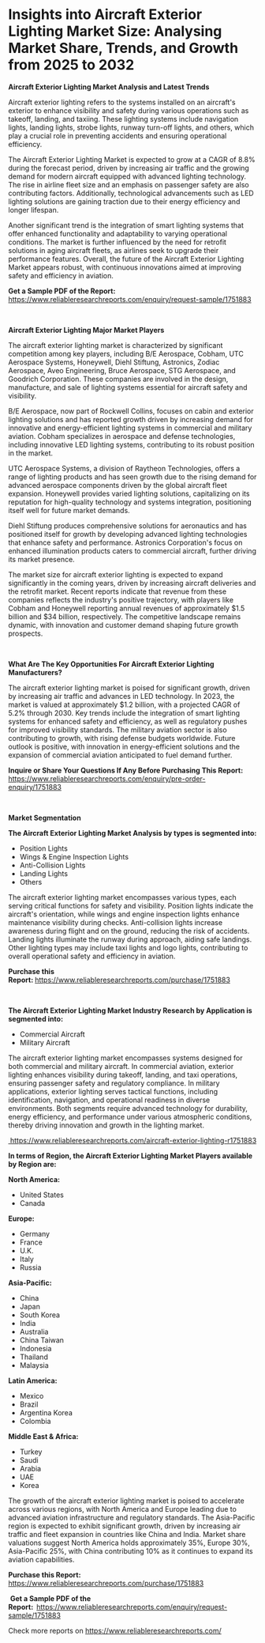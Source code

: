 <p><h1>Insights into Aircraft Exterior Lighting Market Size: Analysing Market Share, Trends, and Growth from 2025 to 2032</h1></p><p><strong>Aircraft Exterior Lighting Market Analysis and Latest Trends</strong></p>
<p><p>Aircraft exterior lighting refers to the systems installed on an aircraft's exterior to enhance visibility and safety during various operations such as takeoff, landing, and taxiing. These lighting systems include navigation lights, landing lights, strobe lights, runway turn-off lights, and others, which play a crucial role in preventing accidents and ensuring operational efficiency.</p><p>The Aircraft Exterior Lighting Market is expected to grow at a CAGR of 8.8% during the forecast period, driven by increasing air traffic and the growing demand for modern aircraft equipped with advanced lighting technology. The rise in airline fleet size and an emphasis on passenger safety are also contributing factors. Additionally, technological advancements such as LED lighting solutions are gaining traction due to their energy efficiency and longer lifespan. </p><p>Another significant trend is the integration of smart lighting systems that offer enhanced functionality and adaptability to varying operational conditions. The market is further influenced by the need for retrofit solutions in aging aircraft fleets, as airlines seek to upgrade their performance features. Overall, the future of the Aircraft Exterior Lighting Market appears robust, with continuous innovations aimed at improving safety and efficiency in aviation.</p></p>
<p><strong>Get a Sample PDF of the Report:&nbsp;</strong> <a href="https://www.reliableresearchreports.com/enquiry/request-sample/1751883?utm_campaign=2882&utm_medium=2&utm_source=Github&utm_content=ia&utm_term=28022025&utm_id=aircraft-exterior-lighting">https://www.reliableresearchreports.com/enquiry/request-sample/1751883</a></p>
<p>&nbsp;</p>
<p><strong>Aircraft Exterior Lighting Major Market Players</strong></p>
<p><p>The aircraft exterior lighting market is characterized by significant competition among key players, including B/E Aerospace, Cobham, UTC Aerospace Systems, Honeywell, Diehl Stiftung, Astronics, Zodiac Aerospace, Aveo Engineering, Bruce Aerospace, STG Aerospace, and Goodrich Corporation. These companies are involved in the design, manufacture, and sale of lighting systems essential for aircraft safety and visibility.</p><p>B/E Aerospace, now part of Rockwell Collins, focuses on cabin and exterior lighting solutions and has reported growth driven by increasing demand for innovative and energy-efficient lighting systems in commercial and military aviation. Cobham specializes in aerospace and defense technologies, including innovative LED lighting systems, contributing to its robust position in the market.</p><p>UTC Aerospace Systems, a division of Raytheon Technologies, offers a range of lighting products and has seen growth due to the rising demand for advanced aerospace components driven by the global aircraft fleet expansion. Honeywell provides varied lighting solutions, capitalizing on its reputation for high-quality technology and systems integration, positioning itself well for future market demands.</p><p>Diehl Stiftung produces comprehensive solutions for aeronautics and has positioned itself for growth by developing advanced lighting technologies that enhance safety and performance. Astronics Corporation's focus on enhanced illumination products caters to commercial aircraft, further driving its market presence.</p><p>The market size for aircraft exterior lighting is expected to expand significantly in the coming years, driven by increasing aircraft deliveries and the retrofit market. Recent reports indicate that revenue from these companies reflects the industry's positive trajectory, with players like Cobham and Honeywell reporting annual revenues of approximately $1.5 billion and $34 billion, respectively. The competitive landscape remains dynamic, with innovation and customer demand shaping future growth prospects.</p></p>
<p>&nbsp;</p>
<p><strong>What Are The Key Opportunities For Aircraft Exterior Lighting Manufacturers?</strong></p>
<p><p>The aircraft exterior lighting market is poised for significant growth, driven by increasing air traffic and advances in LED technology. In 2023, the market is valued at approximately $1.2 billion, with a projected CAGR of 5.2% through 2030. Key trends include the integration of smart lighting systems for enhanced safety and efficiency, as well as regulatory pushes for improved visibility standards. The military aviation sector is also contributing to growth, with rising defense budgets worldwide. Future outlook is positive, with innovation in energy-efficient solutions and the expansion of commercial aviation anticipated to fuel demand further.</p></p>
<p><strong>Inquire or Share Your Questions If Any Before Purchasing This Report:</strong> <a href="https://www.reliableresearchreports.com/enquiry/pre-order-enquiry/1751883?utm_campaign=2882&utm_medium=2&utm_source=Github&utm_content=ia&utm_term=28022025&utm_id=aircraft-exterior-lighting">https://www.reliableresearchreports.com/enquiry/pre-order-enquiry/1751883</a></p>
<p>&nbsp;</p>
<p><strong>Market Segmentation</strong></p>
<p><strong>The Aircraft Exterior Lighting Market Analysis by types is segmented into:</strong></p>
<p><ul><li>Position Lights</li><li>Wings & Engine Inspection Lights</li><li>Anti-Collision Lights</li><li>Landing Lights</li><li>Others</li></ul></p>
<p><p>The aircraft exterior lighting market encompasses various types, each serving critical functions for safety and visibility. Position lights indicate the aircraft's orientation, while wings and engine inspection lights enhance maintenance visibility during checks. Anti-collision lights increase awareness during flight and on the ground, reducing the risk of accidents. Landing lights illuminate the runway during approach, aiding safe landings. Other lighting types may include taxi lights and logo lights, contributing to overall operational safety and efficiency in aviation.</p></p>
<p><strong>Purchase this Report:&nbsp;</strong><a href="https://www.reliableresearchreports.com/purchase/1751883?utm_campaign=2882&utm_medium=2&utm_source=Github&utm_content=ia&utm_term=28022025&utm_id=aircraft-exterior-lighting">https://www.reliableresearchreports.com/purchase/1751883</a></p>
<p>&nbsp;</p>
<p><strong>The Aircraft Exterior Lighting Market Industry Research by Application is segmented into:</strong></p>
<p><ul><li>Commercial Aircraft</li><li>Military Aircraft</li></ul></p>
<p><p>The aircraft exterior lighting market encompasses systems designed for both commercial and military aircraft. In commercial aviation, exterior lighting enhances visibility during takeoff, landing, and taxi operations, ensuring passenger safety and regulatory compliance. In military applications, exterior lighting serves tactical functions, including identification, navigation, and operational readiness in diverse environments. Both segments require advanced technology for durability, energy efficiency, and performance under various atmospheric conditions, thereby driving innovation and growth in the lighting market.</p></p>
<p><a href="https://www.reliableresearchreports.com/aircraft-exterior-lighting-r1751883?utm_campaign=2882&utm_medium=2&utm_source=Github&utm_content=ia&utm_term=28022025&utm_id=aircraft-exterior-lighting">&nbsp;https://www.reliableresearchreports.com/aircraft-exterior-lighting-r1751883</a></p>
<p><strong>In terms of Region, the Aircraft Exterior Lighting Market Players available by Region are:</strong></p>
<p>
    <p> <strong> North America: </strong>
        <ul>
            <li>United States</li>
            <li>Canada</li>
        </ul>
        </p> 
    <p> <strong> Europe: </strong>
        <ul>
            <li>Germany</li>
            <li>France</li>
            <li>U.K.</li>
            <li>Italy</li>
            <li>Russia</li>
        </ul>
        </p> 
    <p> <strong> Asia-Pacific: </strong>
        <ul>
            <li>China</li>
            <li>Japan</li>
            <li>South Korea</li>
            <li>India</li>
            <li>Australia</li>
            <li>China Taiwan</li>
            <li>Indonesia</li>
            <li>Thailand</li>
            <li>Malaysia</li>
        </ul>
        </p> 
    <p> <strong> Latin America: </strong>
        <ul>
            <li>Mexico</li>
            <li>Brazil</li>
            <li>Argentina Korea</li>
            <li>Colombia</li>
        </ul>
        </p> 
    <p> <strong> Middle East & Africa: </strong>
        <ul>
            <li>Turkey</li>
            <li>Saudi</li>
            <li>Arabia</li>
            <li>UAE</li>
            <li>Korea</li>
        </ul>
    </p>
    </p>
<p><p>The growth of the aircraft exterior lighting market is poised to accelerate across various regions, with North America and Europe leading due to advanced aviation infrastructure and regulatory standards. The Asia-Pacific region is expected to exhibit significant growth, driven by increasing air traffic and fleet expansion in countries like China and India. Market share valuations suggest North America holds approximately 35%, Europe 30%, Asia-Pacific 25%, with China contributing 10% as it continues to expand its aviation capabilities.</p></p>
<p><strong>Purchase this Report: </strong><a href="https://www.reliableresearchreports.com/purchase/1751883?utm_campaign=2882&utm_medium=2&utm_source=Github&utm_content=ia&utm_term=28022025&utm_id=aircraft-exterior-lighting">https://www.reliableresearchreports.com/purchase/1751883</a></p>
<p>&nbsp;<strong>Get a Sample PDF of the Report:&nbsp;&nbsp;</strong><a href="https://www.reliableresearchreports.com/enquiry/request-sample/1751883?utm_campaign=2882&utm_medium=2&utm_source=Github&utm_content=ia&utm_term=28022025&utm_id=aircraft-exterior-lighting">https://www.reliableresearchreports.com/enquiry/request-sample/1751883</a></p>
<p><strong></strong></p>
<p>Check more reports on <a href="https://www.reliableresearchreports.com/?utm_campaign=2882&utm_medium=2&utm_source=Github&utm_content=ia&utm_term=28022025&utm_id=aircraft-exterior-lighting">https://www.reliableresearchreports.com/</a></p>